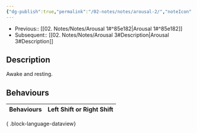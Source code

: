 ```yaml
---
{"dg-publish":true,"permalink":"/02-notes/notes/arousal-2/","noteIcon":"","created":"2023-12-02T16:38:06.000-04:00","updated":"2024-08-11T20:30:39.887-03:00"}
---
```


- Previous:: [[02. Notes/Notes/Arousal 1#^85e182\|Arousal 1#^85e182]]
- Subsequent:: [[02. Notes/Notes/Arousal 3#Description\|Arousal 3#Description]]


## Description
Awake and resting. 

## Behaviours
| Behaviours | Left Shift or Right Shift |
| ---------- | ------------------------- |

{ .block-language-dataview}

